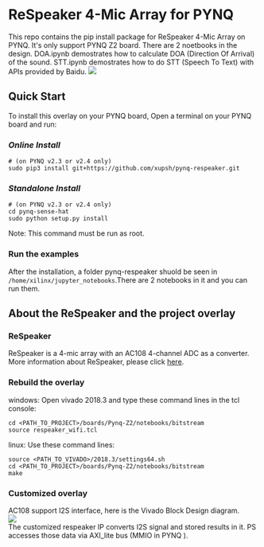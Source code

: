# ReSpeaker 4-Mic Array for PYNQ

This repo contains the pip install package for ReSpeaker 4-Mic Array on PYNQ. It's only support PYNQ Z2 board. There are 2 noetbooks in the design. DOA.ipynb demostrates how to calculate DOA (Direction Of Arrival) of the sound. STT.ipynb demostrates  how to do STT (Speech To Text) with APIs provided by Baidu.
![](./boards/Pynq-Z2/notebooks/data/respeaker_pynq.jpg)

## Quick Start

To install this overlay on your PYNQ board, Open a terminal on your PYNQ board and run:

### *Online Install*
```shell
# (on PYNQ v2.3 or v2.4 only)
sudo pip3 install git+https://github.com/xupsh/pynq-respeaker.git
```
### *Standalone Install*
```shell
# (on PYNQ v2.3 or v2.4 only)
cd pynq-sense-hat
sudo python setup.py install
```

Note: This command must be run as root.  

### Run the examples

After the installation, a folder pynq-respeaker shuold be seen in `/home/xilinx/jupyter_notebooks`.There are 2 notebooks in it and you can run them.

## About the ReSpeaker and the project overlay  
### ReSpeaker
ReSpeaker is a 4-mic array with an AC108 4-channel ADC as a converter. More information about ReSpeaker, please click [here](http://wiki.seeedstudio.com/ReSpeaker_4_Mic_Array_for_Raspberry_Pi/).         

### Rebuild the overlay  
windows: Open vivado 2018.3 and type these command lines in the tcl console:  
```
cd <PATH_TO_PROJECT>/boards/Pynq-Z2/notebooks/bitstream  
source respeaker_wifi.tcl
```
linux: Use these command lines:  
```
source <PATH_TO_VIVADO>/2018.3/settings64.sh  
cd <PATH_TO_PROJECT>/boards/Pynq-Z2/notebooks/bitstream  
make
```
### Customized overlay  
AC108 support I2S interface, here is the Vivado Block Design diagram.  
![](./overlay.png)  
The customized respeaker IP converts I2S signal and stored results in it. PS accesses those data via AXI_lite bus (MMIO in PYNQ ).

